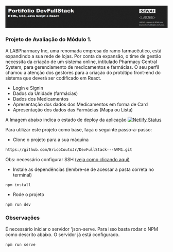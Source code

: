 ![Capa Portifoil DevFullStack](ImagemPortifolio.png)

### Projeto de Avaliação do Módulo 1.

A LABPharmacy Inc, uma renomada empresa do ramo farmacêutico, está expandindo a sua rede de lojas. Por conta da expansão, o time de gestão necessita da criação de um sistema online, intitulado Pharmacy Central System, para gerenciamento de medicamentos e farmácias. O seu perfil chamou a atenção dos gestores para a criação do protótipo front-end do sistema que deverá ser codificado em React.

- Login e Signin
- Dados da Unidade (farmácias)
- Dados dos Medicamentos
- Apresentação dos dados dos Medicamentos em forma de Card
- Apresentação dos dados das Farmácias (Mapa ou Lista)

A Imagem abaixo indica o estado de deploy da aplicação
[![Netlify Status](https://api.netlify.com/api/v1/badges/48cb3b3c-3b28-4b9c-9bfd-a7680fa87d93/deploy-status)](https://app.netlify.com/sites/soft-appfarma/deploys)

Para utilizar este projeto como base, faça o seguinte passo-a-passo:

- Clone o projeto para a sua máquina

```bash
https://github.com/EricoCoutoJr/DevFullStack---AVM1.git
```

Obs: necessário configurar SSH [(veja como clicando aqui)](https://www.youtube.com/watch?v=n-H1eFSsugo)

- Instale as dependências (lembre-se de acessar a pasta correta no terminal)

```bash
npm install
```

- Rode o projeto

```bash
npm run dev
```

### Observações

É necessário iniciar o servidor 'json-serve. Para isso basta rodar o
NPM como descrito abaixo. O servidor já está configurado.

```bash
npm run serve
```
